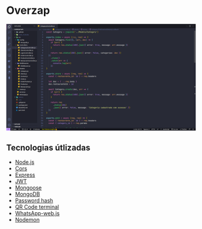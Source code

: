 <h1>Overzap</h1>
<img src="https://github.com/lulucasalves/overzap-api-back/blob/main/.github/img1.png" />
<br />
<h2>Tecnologias útlizadas</h2>
<ul>
  <li><a href="https://nodejs.org">Node.js</a></li>
  <li><a href="https://www.npmjs.com/package/cors">Cors</a></li>
  <li><a href="https://expressjs.com/">Express</a></li>
  <li><a href="https://jwt.io/">JWT</a></li>
  <li><a href="https://mongoosejs.com/">Mongoose</a></li>
  <li><a href="https://www.mongodb.com/">MongoDB</a></li>
  <li>
    <a href="https://www.npmjs.com/package/password-hash">Password hash</a>
  </li>
  <li>
    <a href="https://www.npmjs.com/package/qrcode-terminal">QR Code terminal</a>
  </li>
  <li><a href="https://wwebjs.dev">WhatsApp-web.js</a></li>
  <li><a href="https://nodemon.io/">Nodemon</a></li>
</ul>
